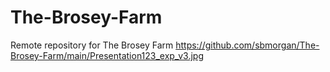 # The-Brosey-Farm
Remote repository for The Brosey Farm
https://github.com/sbmorgan/The-Brosey-Farm/main/Presentation123_exp_v3.jpg
